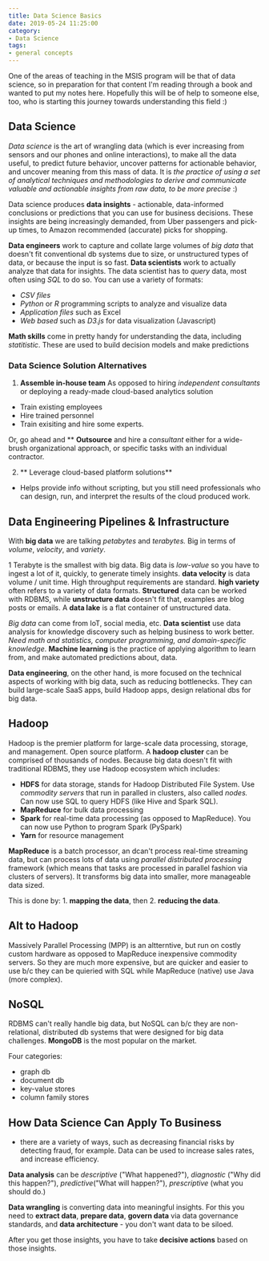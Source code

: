 ```yaml
---
title: Data Science Basics
date: 2019-05-24 11:25:00
category:
- Data Science
tags:
- general concepts
---
```


One of the areas of teaching in the MSIS program will be that of data science, so in preparation for that content I'm reading through a book and wanted to put my notes here. Hopefully this will be of help to someone else, too, who is starting this journey towards understanding this field :)

## Data Science
*Data science* is the art of wrangling data (which is ever increasing from sensors and our phones and online interactions), to make all the data useful, to predict future behavior, uncover patterns for actionable behavior, and uncover meaning from this mass of data. It is *the practice of using a set of analytical techniques and methodologies to derive and communicate valuable and actionable insights from raw data, to be more precise* :)

Data science produces **data insights** - actionable, data-informed conclusions or predictions that you can use for business decisions. These insights are being increasingly demanded, from Uber passengers and pick-up times, to Amazon recommended (accurate) picks for shopping. 

**Data engineers** work to capture and collate large volumes of *big data* that doesn't fit conventional db systems due to size, or unstructured types of data, or because the input is so fast. **Data scientists** work to actually analyze that data for insights. The data scientist has to *query* data, most often using *SQL* to do so. You can use a variety of formats:
- *CSV files*
- *Python* or *R* programming scripts to analyze and visualize data
- *Application files* such as Excel
- *Web based* such as *D3.js* for data visualization (Javascript)

**Math skills** come in pretty handy for understanding the data, including *statitistic*. These are used to build decision models and make predictions

### Data Science Solution Alternatives
1. **Assemble in-house team**
As opposed to hiring *independent consultants* or deploying a ready-made cloud-based analytics solution
- Train existing employees
- Hire trained personnel
- Train exisiting and hire some experts.

Or, go ahead and ** **Outsource** and hire a *consultant* either for a wide-brush organizational approach, or specific tasks with an individual contractor.

2. ** Leverage cloud-based platform solutions**
- Helps provide info without scripting, but you still need professionals who can design, run, and interpret the results of the cloud produced work.

## Data Engineering Pipelines & Infrastructure

With **big data** we are talking *petabytes* and *terabytes.* Big in terms of *volume*, *velocity*, and *variety*.

1 Terabyte is the smallest with big data. Big data is *low-value* so you have to ingest a lot of it, quickly, to generate timely insights. **data velocity** is data volume / unit time. High throughput requirements are standard. **high variety** often refers to a variety of data formats. **Structured** data can be worked with RDBMS, while **unstructure data** doesn't fit that, examples are blog posts or emails.  A **data lake** is a flat container of unstructured data. 

*Big data* can come from IoT, social media, etc. **Data scientist** use data analysis for knowledge discovery such as helping business to work better. *Need math and statistics, computer programming, and domain-specific knowledge*.  **Machine learning** is the practice of applying algorithm to learn from, and make automated predictions about, data.

**Data engineering**, on the other hand, is more focused on the technical aspects of working with big data, such as reducing bottlenecks. They can build large-scale SaaS apps, build Hadoop apps, design relational dbs for big data. 

## Hadoop

Hadoop is the premier platform for large-scale data processing, storage, and management. Open source platform. A **hadoop cluster** can be comprised of thousands of nodes. 
Because big data doesn't fit with traditional RDBMS, they use Hadoop ecosystem which includes:
- **HDFS** for data storage, stands for Hadoop Distributed File System. Use *commodity servers* that run in paralled in clusters, also called *nodes.* Can now use SQL to query HDFS (like Hive and Spark SQL).
- **MapReduce** for bulk data processing
- **Spark** for real-time data processing (as opposed to MapReduce). You can now use Python to program Spark (PySpark)
- **Yarn** for resource management

**MapReduce** is a batch processor, an dcan't process real-time streaming data, but can process lots of data using *parallel distributed processing* framework (which means that tasks are processed in parallel fashion via clusters of servers). It transforms big data into smaller, more manageable data sized.

This is done by: 1. **mapping the data**, then 2. **reducing the data**.

## Alt to Hadoop
Massively Parallel Processing (MPP) is an altterntive, but run on costly custom hardware as opposed to MapReduce inexpensive commodity servers. So they are much more expensive, but are quicker and easier to use b/c they can be quieried with SQL while MapReduce (native) use Java (more complex). 

## NoSQL
RDBMS can't really handle big data, but NoSQL can b/c they are non-relational, distributed db systems that were designed for big data challenges. **MongoDB** is the most popular on the market.

Four categories: 
- graph db
- document db
- key-value stores
- column family stores


## How Data Science Can Apply To Business
- there are a variety of ways, such as decreasing financial risks by detecting fraud, for example. Data can be used to increase sales rates, and increase efficiency.

**Data analysis** can be *descriptive* ("What happened?"), *diagnostic* ("Why did this happen?"), *predictive*("What will happen?"), *prescriptive* (what you should do.)

**Data wrangling** is converting data into meaningful insights. For this you need to **extract data**, **prepare data**, **govern data** via data governance standards, and **data architecture** - you don't want data to be siloed.

After you get those insights, you have to take **decisive actions** based on those insights. 


